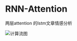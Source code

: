 # RNN-Attention
两层attention 的lstm文章情感分析

![计算流图](https://github.com/rebornfly/RNN-Attention/blob/master/img/graph.png)
